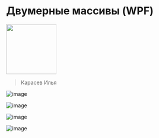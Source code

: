 # Двумерные массивы (WPF)
<img src="https://github.com/user-attachments/assets/f57852aa-b866-4a98-b1f2-5788c74bcd49" width="135" />

> Карасев Илья

![image](https://github.com/user-attachments/assets/2faa18e4-9a98-4f8d-8add-ce819819e997)

![image](https://github.com/user-attachments/assets/5870da83-9a1c-4fce-b36b-153b4e1a5f6b)

![image](https://github.com/user-attachments/assets/50e70a6e-6029-43ea-ae6d-f47768463a58)

![image](https://github.com/user-attachments/assets/a9043790-5f09-4350-8cb7-85840e511399)
